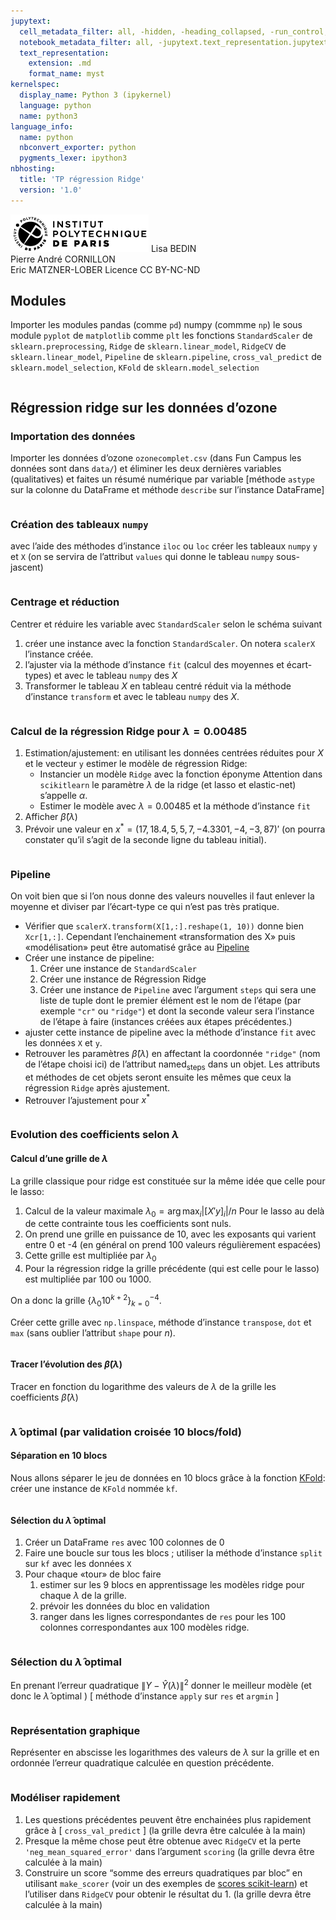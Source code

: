 ```yaml
---
jupytext:
  cell_metadata_filter: all, -hidden, -heading_collapsed, -run_control, -trusted
  notebook_metadata_filter: all, -jupytext.text_representation.jupytext_version, -jupytext.text_representation.format_version, -language_info.version, -language_info.codemirror_mode.version, -language_info.codemirror_mode, -language_info.file_extension, -language_info.mimetype, -toc
  text_representation:
    extension: .md
    format_name: myst
kernelspec:
  display_name: Python 3 (ipykernel)
  language: python
  name: python3
language_info:
  name: python
  nbconvert_exporter: python
  pygments_lexer: ipython3
nbhosting:
  title: 'TP régression Ridge'
  version: '1.0'
---
```


<div class="licence">
<span><img src="media/logo_IPParis.png" /></span>
<span>Lisa BEDIN<br />Pierre André CORNILLON<br />Eric MATZNER-LOBER</span>
<span>Licence CC BY-NC-ND</span>
</div>

## Modules



Importer les modules pandas (comme `pd`) numpy (commme `np`)
le sous module `pyplot` de `matplotlib` comme `plt`
les fonctions `StandardScaler` de `sklearn.preprocessing`,
`Ridge` de  `sklearn.linear_model`,
`RidgeCV` de  `sklearn.linear_model`,
`Pipeline` de `sklearn.pipeline`,
`cross_val_predict` de `sklearn.model_selection`,
`KFold` de `sklearn.model_selection`




```{code-cell} python

```

## Régression ridge sur les données d&rsquo;ozone



### Importation des données



Importer les données d&rsquo;ozone `ozonecomplet.csv` (dans Fun Campus les données sont dans `data/`) et éliminer les deux dernières
variables (qualitatives) et faites un résumé numérique par variable [méthode
`astype` sur la colonne du DataFrame et méthode `describe` sur l&rsquo;instance
DataFrame]




```{code-cell} python

```

### Création des tableaux `numpy`



avec l&rsquo;aide des méthodes d&rsquo;instance `iloc` ou `loc` créer les tableaux `numpy`
`y` et `X` (on se servira de l&rsquo;attribut `values` qui donne le tableau `numpy` sous-jascent)




```{code-cell} python

```

### Centrage et réduction



Centrer et réduire les variable avec `StandardScaler` selon le schéma
suivant

1.  créer une instance avec la fonction `StandardScaler`. On notera
    `scalerX` l&rsquo;instance créée.
2.  l&rsquo;ajuster via la méthode d&rsquo;instance `fit` (calcul des moyennes et écart-types) et avec le tableau `numpy` des $X$
3.  Transformer le tableau $X$ en tableau centré réduit via la méthode d&rsquo;instance `transform` et avec le tableau `numpy` des $X$.




```{code-cell} python

```

### Calcul de la régression Ridge pour $\lambda=0.00485$



1.  Estimation/ajustement: en utilisant les données centrées réduites pour $X$ et
    le vecteur `y` estimer le modèle de régression Ridge:
    -   Instancier un modèle `Ridge` avec la fonction éponyme
        Attention dans `scikitlearn` le paramètre $\lambda$ de la ridge (et lasso
        et elastic-net) s&rsquo;appelle $\alpha$.
    -   Estimer le modèle avec $\lambda=0.00485$ et la méthode d&rsquo;instance `fit`
2.  Afficher $\hat\beta(\lambda)$
3.  Prévoir une valeur en $x^*=(17, 18.4, 5, 5, 7, -4.3301, -4, -3, 87)'$ (on pourra constater qu&rsquo;il s&rsquo;agit de la seconde ligne du tableau initial).




```{code-cell} python

```

### Pipeline



On voit bien que si l&rsquo;on nous donne des valeurs nouvelles il faut enlever
la moyenne et diviser par l&rsquo;écart-type ce qui n&rsquo;est pas très pratique.

-   Vérifier que `scalerX.transform(X[1,:].reshape(1, 10))` donne bien `Xcr[1,:]`. Cependant
    l&rsquo;enchainement «transformation des X» puis «modélisation» peut être automatisé
    grâce au [Pipeline](https://scikit-learn.org/stable/tutorial/statistical_inference/putting_together.html)
-   Créer une instance de pipeline:
    1.  Créer une instance de `StandardScaler`
    2.  Créer une instance de Régression Ridge
    3.  Créer une instance de `Pipeline` avec l&rsquo;argument `steps` qui
        sera une liste de tuple dont le premier élément est le nom de l&rsquo;étape
        (par exemple `"cr"` ou `"ridge"`) et dont la seconde valeur sera l&rsquo;instance de l&rsquo;étape à faire (instances créées aux étapes précédentes.)
-   ajuster cette instance de pipeline avec la méthode d&rsquo;instance
    `fit` avec les données `X` et `y`.
-   Retrouver les paramètres $\hat\beta(\lambda)$ en affectant la coordonnée
    `"ridge"` (nom de l&rsquo;étape choisi ici) de l&rsquo;attribut named<sub>steps</sub> dans un objet.
    Les attributs et méthodes de cet objets seront ensuite les mêmes que ceux
    la régression `Ridge` après ajustement.
-   Retrouver l&rsquo;ajustement pour $x^*$




```{code-cell} python

```

### Evolution des coefficients selon $\lambda$



#### Calcul d&rsquo;une grille de $\lambda$



La grille classique pour ridge est constituée sur la même idée
que celle pour le lasso:

1.  Calcul de la valeur maximale $\lambda_0 = \arg\max_{i} |[X'y]_i|/n$
    Pour le lasso au delà de cette contrainte tous les coefficients sont nuls.
2.  On prend une grille en puissance de 10, avec les exposants
    qui varient entre 0 et -4 (en général on prend 100 valeurs régulièrement
    espacées)
3.  Cette grille est multipliée par $\lambda_0$
4.  Pour la régression ridge la grille précédente
    (qui est celle pour le lasso)
    est multipliée par $100$ ou $1000$.

On a donc la grille $\{\lambda_0 10^{k+2}\}_{k=0}^{-4}$.

Créer cette grille avec `np.linspace`, méthode d&rsquo;instance `transpose`,
`dot` et `max` (sans oublier l&rsquo;attribut `shape` pour $n$).




```{code-cell} python

```

#### Tracer l&rsquo;évolution des $\hat\beta(\lambda)$



Tracer en fonction du logarithme des valeurs de $\lambda$
de la grille les coefficients $\hat\beta(\lambda)$




```{code-cell} python

```

### $\hat \lambda$ optimal (par validation croisée 10 blocs/fold)



#### Séparation en 10 blocs



Nous allons séparer le jeu de données en 10 blocs grâce
à la fonction [KFold](https://scikit-learn.org/stable/modules/generated/sklearn.model_selection.KFold.html#sklearn.model_selection.KFold): créer une instance de `KFold` nommée `kf`.




```{code-cell} python

```

#### Sélection du $\hat \lambda$ optimal



1.  Créer un DataFrame `res` avec 100 colonnes de 0
2.  Faire une boucle sur tous les blocs ; utiliser la méthode d&rsquo;instance
    `split` sur `kf` avec les données `X`
3.  Pour chaque «tour» de bloc faire
    1.  estimer sur les 9 blocs en apprentissage
        les modèles ridge pour chaque $\lambda$ de la grille.
    2.  prévoir les données du bloc en validation
    3.  ranger dans les lignes correspondantes de `res` pour les
        100 colonnes correspondantes aux 100 modèles ridge.




```{code-cell} python

```

### Sélection du $\hat \lambda$ optimal



En prenant l&rsquo;erreur quadratique $\|Y - \hat Y(\lambda)\|^2$
donner le meilleur modèle (et donc le $\hat \lambda$ optimal )
[ méthode d&rsquo;instance `apply` sur `res` et `argmin` ]




```{code-cell} python

```

### Représentation graphique



Représenter en abscisse les logarithmes des valeurs de $\lambda$
sur la grille et en ordonnée l&rsquo;erreur quadratique calculée
en question précédente.




```{code-cell} python

```

### Modéliser rapidement



1.  Les questions précédentes peuvent être enchainées plus rapidement
    grâce à [ `cross_val_predict` ] (la grille devra être calculée à la main)
2.  Presque la même chose peut être obtenue avec `RidgeCV` et la perte
    `'neg_mean_squared_error'` dans l&rsquo;argument `scoring`
    (la grille devra être calculée à la main)
3.  Construire un score &ldquo;somme des erreurs quadratiques par bloc&rdquo; en utilisant
    `make_scorer` (voir un des exemples de [scores scikit-learn](https://scikit-learn.org/stable/modules/model_evaluation.html#scoring-parameter)) et
    l&rsquo;utiliser dans `RidgeCV` pour obtenir le résultat du 1.
    (la grille devra être calculée à la main)




```{code-cell} python

```
